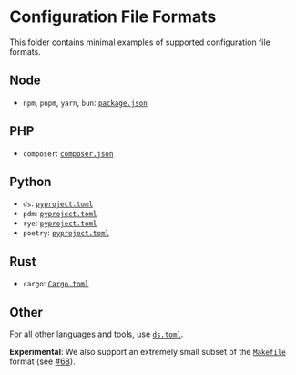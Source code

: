 # Configuration File Formats

This folder contains minimal examples of supported configuration file formats.

## Node

- `npm`, `pnpm`, `yarn`, `bun`: [`package.json`](./package.json)

## PHP

- `composer`: [`composer.json`](./composer.json)

## Python

- `ds`: [`pyproject.toml`](./pyproject-ds.toml)
- `pdm`: [`pyproject.toml`](./pyproject-pdm.toml)
- `rye`: [`pyproject.toml`](./pyproject-rye.toml)
- `poetry`: [`pyproject.toml`](./pyproject-poetry.toml)

## Rust

- `cargo`: [`Cargo.toml`](./Cargo.toml)

## Other

For all other languages and tools, use [`ds.toml`](./ds.toml).

**Experimental**: We also support an extremely small subset of the [`Makefile`](./Makefile) format (see [#68]).

[#68]: https://github.com/metaist/ds/issues/68
